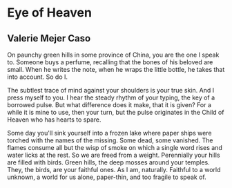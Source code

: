 # Eye of Heaven
## Valerie Mejer Caso
On paunchy green hills
in some province of China, you are the one I speak to.
Someone buys a perfume, recalling
that the bones of his beloved are small.
When he writes the note, when he wraps
the little bottle, he takes that into account. So do I.

The subtlest trace of mind against your shoulders
is your true skin. And I press myself to you.
I hear the steady rhythm of your typing, the key
of a borrowed pulse. But what difference does it make, that it is given?
For a while it is mine to use, then your turn, but the pulse originates
in the Child of Heaven who has hearts to spare.

Some day you'll sink yourself into a frozen
lake where paper ships were torched with the
names of the missing. Some dead, some vanished.
The flames consume all but
the wisp of smoke on which a single word rises
and water licks at the rest. So we are freed from a weight.
Perennially your hills are filled with birds.
Green hills, the deep mosses around your temples.
They, the birds, are your faithful ones.
As I am, naturally.
Faithful to a world unknown,
a world for us alone, paper-thin, and too fragile to speak of.